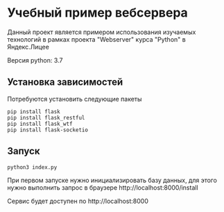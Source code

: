 ﻿# Учебный пример вебсервера



Данный проект является примером использования изучаемых 
технологий в рамках проекта "Webserver" курса "Python" в Яндекс.Лицее

Версия python: 3.7

## Установка зависимостей

Потребуются установить следующие пакеты
```
pip install flask
pip install flask_restful
pip install flask_wtf
pip install flask-socketio
```

## Запуск
```
python3 index.py
```
При первом запуске нужно инициализировать базу данных, для этого 
нужно выполнить запрос в браузере
http://localhost:8000/install

Сервис будет доступен по http://localhost:8000